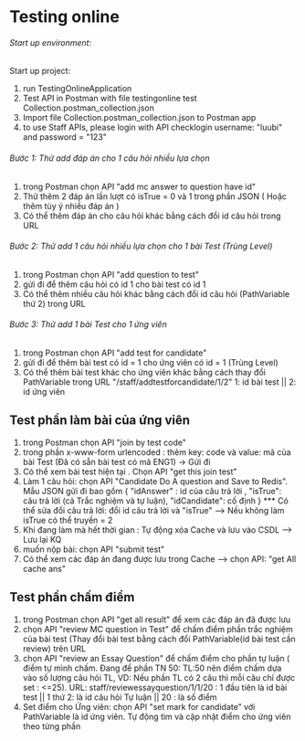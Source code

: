 # Testing online 
###### Start up environment:
Start up project:
 1. run TestingOnlineApplication
 2. Test API in Postman with file testingonline test Collection.postman_collection.json
 3. Import file Collection.postman_collection.json to Postman app
 4. to use Staff APIs, please login with API checklogin username: "luubi" and password = "123"

###### Bước 1: Thử add đáp án cho 1 câu hỏi nhiều lựa chọn
 1. trong Postman chọn API "add mc answer to question have id" 
 2. Thử thêm 2 đáp án lần lượt có isTrue = 0 và 1 trong phần JSON ( Hoặc thêm tùy ý nhiều đáp án )
 3. Có thể thêm đáp án cho câu hỏi khác bằng cách đổi id câu hỏi trong URL
###### Bước 2: Thử add 1 câu hỏi nhiều lựa chọn cho 1 bài Test (Trùng Level)
 1. trong Postman chọn API "add question to test"
 2. gửi đi để thêm câu hỏi có id 1 cho bài test có id 1
 3. Có thể thêm nhiều câu hỏi khác bằng cách đổi id câu hỏi (PathVariable thứ 2) trong URL
###### Bước 3: Thử add 1 bài Test cho 1 ứng viên
 1. trong Postman chọn API "add test for candidate"
 2. gửi đi để thêm bài test có id = 1 cho ứng viên có id = 1 (Trùng Level)
 3. Có thể thêm bài test khác cho ứng viên khác bằng cách thay đổi PathVariable trong URL "/staff/addtestforcandidate/1/2" 1: id bài test || 2: id ứng viên
## Test phần làm bài của ứng viên
 1. trong Postman chọn API "join by test code"
 2. trong phần x-www-form urlencoded : thêm key: code và value: mã của bài Test (Đã có sẵn bài test có mã ENG1) -> Gửi đi
 3. Có thể xem bài test hiện tại . Chọn API "get this join test"
 4. Làm 1 câu hỏi: chọn API "Candidate Do A question and Save to Redis". Mẫu JSON gửi đi bao gồm 
    { 
      "idAnswer" : id của câu trả lời ,
      "isTrue": câu trả lời (cả Trắc nghiệm và tự luận), 
      "idCandidate": cố định 
    }
    *** Có thể sửa đổi câu trả lời: đổi id câu trả lời và "isTrue" --> Nếu không làm isTrue có thể truyền = 2
 6. Khi đang làm mà hết thời gian : Tự động xóa Cache và lưu vào CSDL --> Lưu lại KQ
 7. muốn nộp bài: chọn API "submit test"
 8. Có thể xem các đáp án đang được lưu trong Cache --> chọn API: "get All cache ans"
## Test phần chấm điểm
 1. trong Postman chọn API "get all result" để xem các đáp án đã được lưu
 2. chọn API "review MC question in Test" để chấm điểm phần trắc nghiệm của bài test (Thay đổi bài test bằng cách đổi PathVariable(id bài test cần review) trên URL
 3. chọn API "review an Essay Question" để chấm điểm cho phần tự luận ( điểm tự mình chấm. Đang để phần TN 50: TL:50 nên điểm chấm dựa vào số lượng câu hỏi TL, VD: Nếu phần TL       có 2 câu thì mỗi câu chỉ được set : <=25). URL: staff/reviewessayquestion/1/1/20 : 1 đầu tiên là id bài test || 1 thứ 2: là id câu hỏi Tự luận || 20 : là số điểm
 4. Set điểm cho Ứng viên: chọn API "set mark for candidate" với PathVariable là id ứng viên. Tự động tìm và cập nhật điểm cho ứng viên theo từng phần
